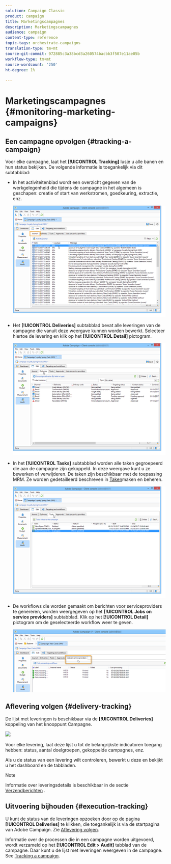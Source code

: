 ```yaml
---
solution: Campaign Classic
product: campaign
title: Marketingscampagnes
description: Marketingscampagnes
audience: campaign
content-type: reference
topic-tags: orchestrate-campaigns
translation-type: tm+mt
source-git-commit: 972885c3a38bcd3a260574bacbb3f507e11ae05b
workflow-type: tm+mt
source-wordcount: '250'
ht-degree: 1%

---
```



# Marketingscampagnes {#monitoring-marketing-campaigns}

## Een campagne opvolgen {#tracking-a-campaign}

Voor elke campagne, laat het **[!UICONTROL Tracking]** lusje u alle banen en hun status bekijken. De volgende informatie is toegankelijk via dit subtabblad:

* In het activiteitenblad wordt een overzicht gegeven van de werkgelegenheid die tijdens de campagne in het algemeen is geschapen: creatie of start van werkstromen, goedkeuring, extractie, enz.

   ![](assets/s_ncs_user_op_edit_exe_tab_a.png)

* Het **[!UICONTROL Deliveries]** subtabblad bevat alle leveringen van de campagne die vanuit deze weergave kunnen worden bewerkt. Selecteer hiertoe de levering en klik op het **[!UICONTROL Detail]** pictogram.

   ![](assets/s_ncs_user_op_edit_exe_tab_b.png)

* In het **[!UICONTROL Tasks]** subtabblad worden alle taken gegroepeerd die aan de campagne zijn gekoppeld. In deze weergave kunt u ze bewerken of verwijderen. De taken zijn beschikbaar met de toepassing MRM. Ze worden gedetailleerd beschreven in [Taken](../../campaign/using/creating-and-managing-tasks.md)maken en beheren.

   ![](assets/s_ncs_user_op_edit_exe_tab_e.png)

* De workflows die worden gemaakt om berichten voor serviceproviders te genereren, worden weergegeven op het **[!UICONTROL Jobs on service providers]** subtabblad. Klik op het **[!UICONTROL Detail]** pictogram om de geselecteerde workflow weer te geven.

   ![](assets/s_ncs_user_op_edit_exe_tab_d.png)

## Aflevering volgen {#delivery-tracking}

De lijst met leveringen is beschikbaar via de **[!UICONTROL Deliveries]** koppeling van het knooppunt Campagne.

![](assets/s_ncs_user_op_del_state_from_homepage.png)

Voor elke levering, laat deze lijst u tot de belangrijkste indicatoren toegang hebben: status, aantal doelgroepen, gekoppelde campagnes, enz.

Als u de status van een levering wilt controleren, bewerkt u deze en bekijkt u het dashboard en de tabbladen.

>[!NOTE]
>
>Informatie over leveringsdetails is beschikbaar in de sectie [Verzendberichten](../../delivery/using/about-message-tracking.md) .

## Uitvoering bijhouden {#execution-tracking}

U kunt de status van de leveringen opzoeken door op de pagina **[!UICONTROL Deliveries]** te klikken, die toegankelijk is via de startpagina van Adobe Campaign. Zie [Aflevering volgen](#delivery-tracking).

Informatie over de processen die in een campagne worden uitgevoerd, wordt verzameld op het **[!UICONTROL Edit > Audit]** tabblad van de campagne. Daar kunt u de lijst met leveringen weergeven in de campagne. See [Tracking a campaign](#tracking-a-campaign).
